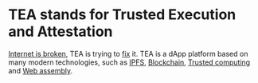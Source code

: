 # TEA stands for Trusted Execution and Attestation
[Internet is broken](Broken_internet_needs_a_fix.md), TEA is trying to [fix](How_TEA_fixing_internet.md) it. TEA is a dApp platform based on many modern technologies, such as [IPFS](TEA_vs_IPFS.md), [Blockchain](./TEA_vs_blockchain.md), [Trusted computing](TEA_vs_Trusted_computing.md) and [Web assembly](../Try_the_demo/Easy_start.md). 

